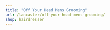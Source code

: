 ```yaml
---
title: "Off Your Head Mens Grooming"
url: /lancaster/off-your-head-mens-grooming/
shop: hairdresser
---
```

